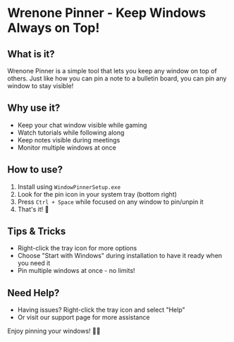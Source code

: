 # Wrenone Pinner - Keep Windows Always on Top!

## What is it?
Wrenone Pinner is a simple tool that lets you keep any window on top of others. Just like how you can pin a note to a bulletin board, you can pin any window to stay visible!

## Why use it?
- Keep your chat window visible while gaming
- Watch tutorials while following along
- Keep notes visible during meetings
- Monitor multiple windows at once

## How to use?
1. Install using `WindowPinnerSetup.exe`
2. Look for the pin icon in your system tray (bottom right)
3. Press `Ctrl + Space` while focused on any window to pin/unpin it
4. That's it! 🎉

## Tips & Tricks
- Right-click the tray icon for more options
- Choose "Start with Windows" during installation to have it ready when you need it
- Pin multiple windows at once - no limits!

## Need Help?
- Having issues? Right-click the tray icon and select "Help"
- Or visit our support page for more assistance

Enjoy pinning your windows! 📌✨
